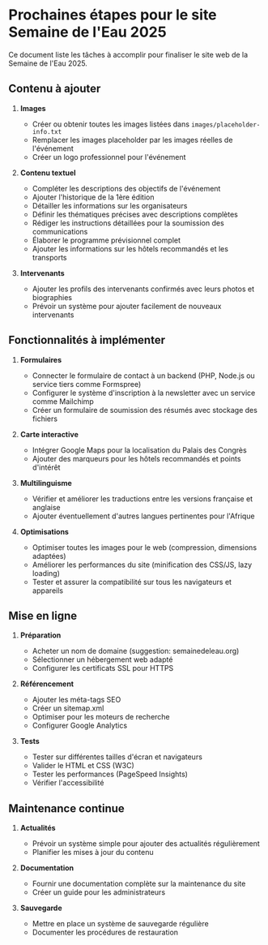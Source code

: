 # Prochaines étapes pour le site Semaine de l'Eau 2025

Ce document liste les tâches à accomplir pour finaliser le site web de la Semaine de l'Eau 2025.

## Contenu à ajouter

1. **Images**
   - Créer ou obtenir toutes les images listées dans `images/placeholder-info.txt`
   - Remplacer les images placeholder par les images réelles de l'événement
   - Créer un logo professionnel pour l'événement

2. **Contenu textuel**
   - Compléter les descriptions des objectifs de l'événement
   - Ajouter l'historique de la 1ère édition
   - Détailler les informations sur les organisateurs
   - Définir les thématiques précises avec descriptions complètes
   - Rédiger les instructions détaillées pour la soumission des communications
   - Élaborer le programme prévisionnel complet
   - Ajouter les informations sur les hôtels recommandés et les transports

3. **Intervenants**
   - Ajouter les profils des intervenants confirmés avec leurs photos et biographies
   - Prévoir un système pour ajouter facilement de nouveaux intervenants

## Fonctionnalités à implémenter

1. **Formulaires**
   - Connecter le formulaire de contact à un backend (PHP, Node.js ou service tiers comme Formspree)
   - Configurer le système d'inscription à la newsletter avec un service comme Mailchimp
   - Créer un formulaire de soumission des résumés avec stockage des fichiers

2. **Carte interactive**
   - Intégrer Google Maps pour la localisation du Palais des Congrès
   - Ajouter des marqueurs pour les hôtels recommandés et points d'intérêt

3. **Multilinguisme**
   - Vérifier et améliorer les traductions entre les versions française et anglaise
   - Ajouter éventuellement d'autres langues pertinentes pour l'Afrique

4. **Optimisations**
   - Optimiser toutes les images pour le web (compression, dimensions adaptées)
   - Améliorer les performances du site (minification des CSS/JS, lazy loading)
   - Tester et assurer la compatibilité sur tous les navigateurs et appareils

## Mise en ligne

1. **Préparation**
   - Acheter un nom de domaine (suggestion: semainedeleau.org)
   - Sélectionner un hébergement web adapté
   - Configurer les certificats SSL pour HTTPS

2. **Référencement**
   - Ajouter les méta-tags SEO
   - Créer un sitemap.xml
   - Optimiser pour les moteurs de recherche
   - Configurer Google Analytics

3. **Tests**
   - Tester sur différentes tailles d'écran et navigateurs
   - Valider le HTML et CSS (W3C)
   - Tester les performances (PageSpeed Insights)
   - Vérifier l'accessibilité

## Maintenance continue

1. **Actualités**
   - Prévoir un système simple pour ajouter des actualités régulièrement
   - Planifier les mises à jour du contenu

2. **Documentation**
   - Fournir une documentation complète sur la maintenance du site
   - Créer un guide pour les administrateurs

3. **Sauvegarde**
   - Mettre en place un système de sauvegarde régulière
   - Documenter les procédures de restauration 